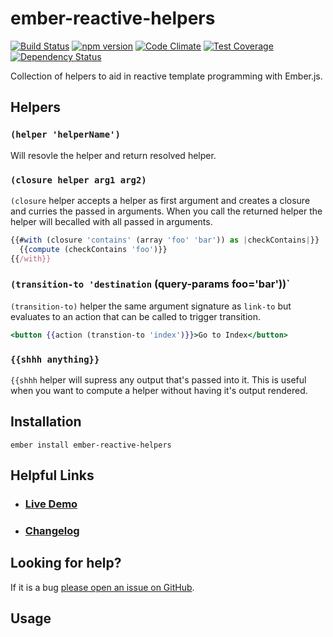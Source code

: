 # ember-reactive-helpers

[![Build Status](https://travis-ci.org/EmberSherpa/ember-reactive-helpers.svg)](https://travis-ci.org/EmberSherpa/ember-reactive-helpers)
[![npm version](https://badge.fury.io/js/ember-reactive-helpers.svg)](http://badge.fury.io/js/ember-reactive-helpers)
[![Code Climate](https://codeclimate.com/github/EmberSherpa/ember-reactive-helpers/badges/gpa.svg)](https://codeclimate.com/github/EmberSherpa/ember-reactive-helpers)
[![Test Coverage](https://codeclimate.com/github/EmberSherpa/ember-reactive-helpers/badges/coverage.svg)](https://codeclimate.com/github/EmberSherpa/ember-reactive-helpers/coverage)
[![Dependency Status](https://david-dm.org/EmberSherpa/ember-reactive-helpers.svg)](https://david-dm.org/EmberSherpa/ember-reactive-helpers)

Collection of helpers to aid in reactive template programming with Ember.js.

## Helpers

### `(helper 'helperName')`

Will resovle the helper and return resolved helper. 

### `(closure helper arg1 arg2)`

`(closure` helper accepts a helper as first argument and creates a closure and curries the passed in arguments.
When you call the returned helper the helper will becalled with all passed in arguments.

```js
{{#with (closure 'contains' (array 'foo' 'bar')) as |checkContains|}}
  {{compute (checkContains 'foo')}}
{{/with}}
```

### `(transition-to 'destination` (query-params foo='bar'))`

`(transition-to)` helper the same argument signature as `link-to` but evaluates to an action that can be called to trigger transition.

```hbs
<button {{action (transtion-to 'index')}}>Go to Index</button>
```

### `{{shhh anything}}`

`{{shhh` helper will supress any output that's passed into it. This is useful when you want to compute a helper 
without having it's output rendered.

## Installation

```
ember install ember-reactive-helpers
```

## Helpful Links

- ### [Live Demo](http://EmberSherpa.github.io/ember-reactive-helpers)

- ### [Changelog](CHANGELOG.md)

## Looking for help?
If it is a bug [please open an issue on GitHub](http://github.com/EmberSherpa/ember-reactive-helpers/issues).

## Usage

